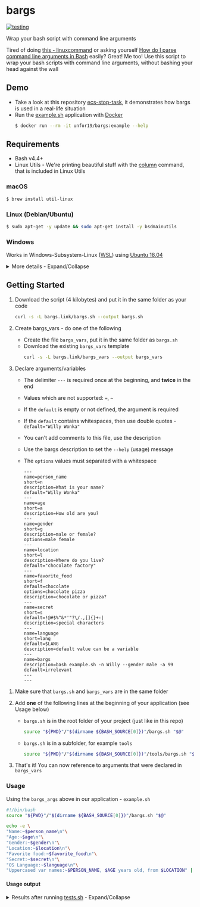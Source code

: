 # bargs

[![testing](https://github.com/unfor19/bargs/workflows/testing/badge.svg)](https://github.com/unfor19/bargs/actions?query=workflow%3Atesting)

Wrap your bash script with command line arguments

Tired of doing [this - linuxcommand](http://linuxcommand.org/lc3_wss0120.php) or asking yourself [How do I parse command line arguments in Bash](https://stackoverflow.com/questions/192249/how-do-i-parse-command-line-arguments-in-bash) easily? Great! Me too! Use this script to wrap your bash scripts with command line arguments, without bashing your head against the wall

## Demo

- Take a look at this repository [ecs-stop-task](https://github.com/unfor19/ecs-stop-task), it demonstrates how bargs is used in a real-life situation
- Run the [example.sh](./example.sh) application with [Docker](https://docs.docker.com/engine/install/)
  ```bash
  $ docker run --rm -it unfor19/bargs:example --help
  ```

## Requirements

- Bash v4.4+
- Linux Utils - We're printing beautiful stuff with the [column](https://linux.die.net/man/1/column) command, that is included in Linux Utils

### macOS

```bash
$ brew install util-linux
```

### Linux (Debian/Ubuntu)

```bash
$ sudo apt-get -y update && sudo apt-get install -y bsdmainutils
```

### Windows

Works in Windows-Subsystem-Linux ([WSL](https://docs.microsoft.com/en-us/windows/wsl/install-win10)) using [Ubuntu 18.04](https://www.microsoft.com/en-il/p/ubuntu-1804-lts/9n9tngvndl3q?rtc=1&activetab=pivot:overviewtab)

<details><summary>More details - Expand/Collapse</summary>

Make sure you use [dos2unix](https://linux.die.net/man/1/dos2unix) on all files, see another example [here](https://github.com/unfor19/bargs/blob/master/.github/workflows/testing.yml)

```powershell
PS> choco install dos2unix
...
PS> dos2unix bargs.sh bargs_vars example.sh tests.sh
...
PS> wsl -u root -d Ubuntu-18.04 -- source example.sh
```

</details>

## Getting Started

1. Download the script (4 kilobytes) and put it in the same folder as your code

   ```bash
   curl -s -L bargs.link/bargs.sh --output bargs.sh
   ```

1. Create bargs_vars - do one of the following
   - Create the file `bargs_vars`, put it in the same folder as `bargs.sh`
   - Download the existing `bargs_vars` template
     ```bash
     curl -s -L bargs.link/bargs_vars --output bargs_vars
     ```
1. Declare arguments/variables

   - The delimiter `---` is required once at the beginning, and **twice** in the end
   - Values which are not supported: `=`, `~`
   - If the `default` is empty or not defined, the argument is required
   - If the `default` contains whitespaces, then use double quotes - `default="Willy Wonka"`
   - You can't add comments to this file, use the description
   - Use the bargs description to set the `--help` (usage) message
   - The `options` values must separated with a whitespace

     ```
     ---
     name=person_name
     short=n
     description=What is your name?
     default="Willy Wonka"
     ---
     name=age
     short=a
     description=How old are you?
     ---
     name=gender
     short=g
     description=male or female?
     options=male female
     ---
     name=location
     short=l
     description=Where do you live?
     default="chocolate factory"
     ---
     name=favorite_food
     short=f
     default=chocolate
     options=chocolate pizza
     description=chocolate or pizza?
     ---
     name=secret
     short=s
     default=!@#$%^&*'"?\/.,[]{}+-|
     description=special characters
     ---
     name=language
     short=lang
     default=$LANG
     description=default value can be a variable
     ---
     name=bargs
     description=bash example.sh -n Willy --gender male -a 99
     default=irrelevant
     ---
     ---
     ```

1) Make sure that `bargs.sh` and `bargs_vars` are in the same folder

1) Add **one** of the following lines at the beginning of your application (see Usage below)

   - `bargs.sh` is in the root folder of your project (just like in this repo)
     ```bash
     source "${PWD}"/"$(dirname ${BASH_SOURCE[0]})"/bargs.sh "$@"
     ```
   - `bargs.sh` is in a subfolder, for example `tools`
     ```bash
     source "${PWD}"/"$(dirname ${BASH_SOURCE[0]})"/tools/bargs.sh "$@"
     ```

1) That's it! You can now reference to arguments that were declared in `bargs_vars`

### Usage

Using the `bargs_args` above in our application - `example.sh`

```bash
#!/bin/bash
source "${PWD}"/"$(dirname ${BASH_SOURCE[0]})"/bargs.sh "$@"

echo -e \
"Name:~$person_name\n"\
"Age:~$age\n"\
"Gender:~$gender\n"\
"Location:~$location\n"\
"Favorite food:~$favorite_food\n"\
"Secret:~$secret\n"\
"OS Language:~$language\n"\
"Uppercased var names:~$PERSON_NAME, $AGE years old, from $LOCATION" | column -t -s "~"
```

#### Usage output

<details><summary>
Results after running <a href="https://github.com/unfor19/bargs/blob/master/tests.sh">tests.sh</a> - Expand/Collapse

</summary>

```testresults_output
-------------------------------------------------------
[LOG] Help Menu - Should pass
[LOG] Executing: source example.sh -h
[LOG] Output: 


Usage: bash example.sh -n Willy --gender male -a 99

	--person_name    |  -n     [Willy Wonka]           What is your name?
	--age            |  -a     [Required]              How old are you?
	--gender         |  -g     [Required]              male or female?
	--location       |  -l     [chocolate factory]     Where do you live?
	--favorite_food  |  -f     [chocolate]             chocolate or pizza?
	--secret         |  -s     [!@#0^&*?/.,[]{}+-|]  special characters
	--language       |  -lang  [en_US.UTF-8]           default value can be a variable

[LOG] Test passed as expected
-------------------------------------------------------
[LOG] Default Values - Should pass
[LOG] Executing: source example.sh -a 99 --gender male
[LOG] Output: 

Name:                  Willy Wonka
Age:                   99
Gender:                male
Location:              chocolate factory
Favorite food:         chocolate
Secret:                !@#0^&*?/.,[]{}+-|
OS Language:           en_US.UTF-8
Uppercased var names:  Willy Wonka, 99 years old, from chocolate factory

[LOG] Test passed as expected
-------------------------------------------------------
[LOG] New Values - Should pass
[LOG] Executing: source example.sh -a 23 --gender male -l neverland -n meir
[LOG] Output: 

Name:                  meir
Age:                   23
Gender:                male
Location:              neverland
Favorite food:         chocolate
Secret:                !@#0^&*?/.,[]{}+-|
OS Language:           en_US.UTF-8
Uppercased var names:  meir, 23 years old, from neverland

[LOG] Test passed as expected
-------------------------------------------------------
[LOG] Valid Options - Should pass
[LOG] Executing: source example.sh -a 23 --gender male -l neverland -n meir -f pizza
[LOG] Output: 

Name:                  meir
Age:                   23
Gender:                male
Location:              neverland
Favorite food:         pizza
Secret:                !@#0^&*?/.,[]{}+-|
OS Language:           en_US.UTF-8
Uppercased var names:  meir, 23 years old, from neverland

[LOG] Test passed as expected
-------------------------------------------------------
[LOG] Special Characters - Should pass
[LOG] Executing: source example.sh -a 99 --gender male -s MxTZf+6KHaAQltJWipe1oVRy
[LOG] Output: 

Name:                  Willy Wonka
Age:                   99
Gender:                male
Location:              chocolate factory
Favorite food:         chocolate
Secret:                MxTZf+6KHaAQltJWipe1oVRy
OS Language:           en_US.UTF-8
Uppercased var names:  Willy Wonka, 99 years old, from chocolate factory

[LOG] Test passed as expected
-------------------------------------------------------
[LOG] Empty Argument - Should fail
[LOG] Executing: source example.sh -a 99 --gender
[LOG] Output: 

[ERROR] Empty argument: gender

Usage: bash example.sh -n Willy --gender male -a 99

	--person_name    |  -n     [Willy Wonka]           What is your name?
	--age            |  -a     [Required]              How old are you?
	--gender         |  -g     [Required]              male or female?
	--location       |  -l     [chocolate factory]     Where do you live?
	--favorite_food  |  -f     [chocolate]             chocolate or pizza?
	--secret         |  -s     [!@#0^&*?/.,[]{}+-|]  special characters
	--language       |  -lang  [en_US.UTF-8]           default value can be a variable

[LOG] Test failed as expected
-------------------------------------------------------
[LOG] Unknown Argument - Should fail
[LOG] Executing: source example.sh -a 99 -u meir
[LOG] Output: 

[ERROR] Unknown argument: -u

Usage: bash example.sh -n Willy --gender male -a 99

	--person_name    |  -n     [Willy Wonka]           What is your name?
	--age            |  -a     [Required]              How old are you?
	--gender         |  -g     [Required]              male or female?
	--location       |  -l     [chocolate factory]     Where do you live?
	--favorite_food  |  -f     [chocolate]             chocolate or pizza?
	--secret         |  -s     [!@#0^&*?/.,[]{}+-|]  special characters
	--language       |  -lang  [en_US.UTF-8]           default value can be a variable

[LOG] Test failed as expected
-------------------------------------------------------
[LOG] Invalid Options - Should fail
[LOG] Executing: source example.sh -a 23 --gender male -l neverland -n meir -f notgood
[LOG] Output: 

[ERROR] Invalid value for argument: favorite_food

Usage: bash example.sh -n Willy --gender male -a 99

	--person_name    |  -n     [Willy Wonka]           What is your name?
	--age            |  -a     [Required]              How old are you?
	--gender         |  -g     [Required]              male or female?
	--location       |  -l     [chocolate factory]     Where do you live?
	--favorite_food  |  -f     [chocolate]             chocolate or pizza?
	--secret         |  -s     [!@#0^&*?/.,[]{}+-|]  special characters
	--language       |  -lang  [en_US.UTF-8]           default value can be a variable

[LOG] Test failed as expected
-------------------------------------------------------
[LOG] Missing bargs_vars - Should fail
[LOG] Executing: source example.sh -h
[LOG] Output: 

[ERROR] Make sure bargs_vars is in the same folder as bargs.sh

[LOG] Test failed as expected```

1. Commit your remarkable changes (`git commit -am 'Added new feature'`)
1. Push to the branch (`git push --set-up-stream origin my-new-feature`)
1. Create a new Pull Request and provide details about your changes

## Authors

Created and maintained by [Meir Gabay](https://github.com/unfor19)

## License

This project is licensed under the MIT License - see the [LICENSE](https://github.com/unfor19/bargs/blob/master/LICENSE) file for details
